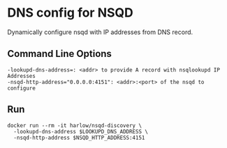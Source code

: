 # DNS config for NSQD

Dynamically configure nsqd with IP addresses from DNS record.

## Command Line Options

```
-lookupd-dns-address=: <addr> to provide A record with nsqlookupd IP Addresses
-nsqd-http-address="0.0.0.0:4151": <addr>:<port> of the nsqd to configure
```

## Run

```
docker run --rm -it harlow/nsqd-discovery \
  -lookupd-dns-address $LOOKUPD_DNS_ADDRESS \
  -nsqd-http-address $NSQD_HTTP_ADDRESS:4151
```
